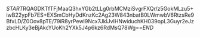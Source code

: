 $START$RQAGDKTfTFjMaaQ3hxYGb2tLLg0rbMCMziSvgrFXQr/z5GokMLzu5+iwB22ypFb7ES+EXSmCbHyDdKnzKc2Ag23W843nbatB0LWmwbV6RtzsRe9BfxLD/Z0Oov8pTE/79iR8yrPewI9Ncx7JklJvIHNwiduchKH039opL3Guyr2eJzzbcHLKy3eBjAkcYUoKh2YXk5J4p6kz6RdMsQ78Wg==$END$